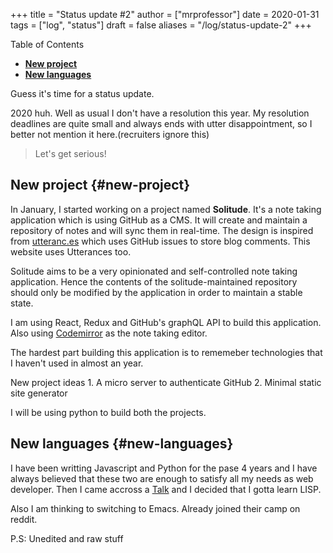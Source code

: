 +++
title = "Status update #2"
author = ["mrprofessor"]
date = 2020-01-31
tags = ["log", "status"]
draft = false
aliases = "/log/status-update-2"
+++

<div class="ox-hugo-toc toc">
<div></div>

<div class="heading">Table of Contents</div>

- [**New project**](#new-project)
- [**New languages**](#new-languages)

</div>
<!--endtoc-->

Guess it's time for a status update.

2020 huh. Well as usual I don't have a resolution this year. My
resolution deadlines are quite small and always ends with utter
disappointment, so I better not mention it here.(recruiters ignore this)

> Let's get serious!


## **New project** {#new-project}

In January, I started working on a project named **Solitude**. It's a note
taking application which is using GitHub as a CMS. It will create and
maintain a repository of notes and will sync them in real-time. The
design is inspired from [utteranc.es](https://utteranc.es/) which uses
GitHub issues to store blog comments. This website uses Utterances too.

Solitude aims to be a very opinionated and self-controlled note taking
application. Hence the contents of the solitude-maintained repository
should only be modified by the application in order to maintain a stable
state.

I am using React, Redux and GitHub's graphQL API to build this
application. Also using [Codemirror](https://codemirror.net) as the
note taking editor.

The hardest part building this application is to rememeber technologies
that I haven't used in almost an year.

New project ideas 1. A micro server to authenticate GitHub 2. Minimal
static site generator

I will be using python to build both the projects.


## **New languages** {#new-languages}

I have been writting Javascript and Python for the pase 4 years and I
have always believed that these two are enough to satisfy all my needs
as web developer. Then I came accross a
[Talk](https://youtu.be/OyfBQmvr2Hc) and I decided that I gotta learn
LISP.

Also I am thinking to switching to Emacs. Already joined their camp on
reddit.

P.S: Unedited and raw stuff
